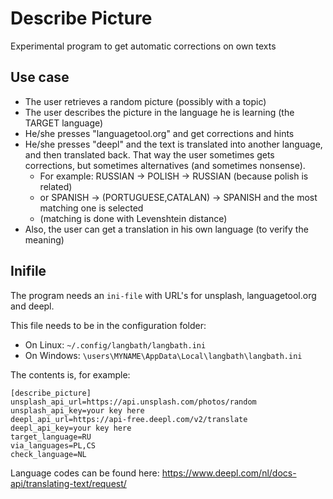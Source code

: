# Describe Picture

Experimental program to get automatic corrections on own texts

## Use case

* The user retrieves a random picture (possibly with a topic)
* The user describes the picture in the language he is learning (the TARGET language)
* He/she presses "languagetool.org" and get corrections and hints
* He/she presses "deepl" and the text is translated into another language, and then
  translated back. That way the user sometimes gets corrections, but sometimes
  alternatives (and sometimes nonsense).
  * For example: RUSSIAN -> POLISH -> RUSSIAN (because polish is related)
  * or SPANISH -> (PORTUGUESE,CATALAN) -> SPANISH and the most matching one is selected
  * (matching is done with Levenshtein distance)
* Also, the user can get a translation in his own language (to verify the meaning)

## Inifile

The program needs an `ini-file` with URL's for unsplash, languagetool.org and deepl.

This file needs to be in the configuration folder:
* On Linux: `~/.config/langbath/langbath.ini`
* On Windows: `\users\MYNAME\AppData\Local\langbath\langbath.ini`

The contents is, for example:

```
[describe_picture]
unsplash_api_url=https://api.unsplash.com/photos/random
unsplash_api_key=your key here
deepl_api_url=https://api-free.deepl.com/v2/translate
deepl_api_key=your key here
target_language=RU
via_languages=PL,CS
check_language=NL
```

Language codes can be found here:
https://www.deepl.com/nl/docs-api/translating-text/request/

